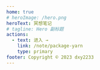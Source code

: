 ```yaml
---
home: true
# heroImage: /hero.png
heroText: 冥想笔记
# tagline: Hero 副标题
actions:
  - text: 进入 → 
    link: /note/package-yarn
    type: primary
footer: Copyright © 2023 dxy2233
---
```

